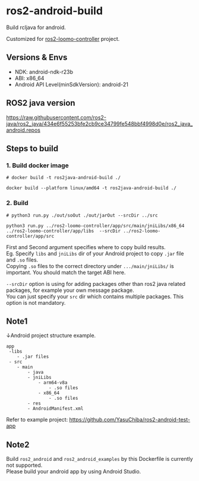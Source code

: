 # ros2-android-build

Build rcljava for android.

Customized for [ros2-loomo-controller](https://github.com/Roboy/ros2-loomo-controller) project.  

## Versions & Envs

- NDK: android-ndk-r23b
- ABI: x86_64  
- Android API Level(minSdkVersion): android-21

## ROS2 java version  

https://raw.githubusercontent.com/ros2-java/ros2_java/434e6f55253bfe2cb9ce34799fe548bbf4998d0e/ros2_java_android.repos


## Steps to build

### 1. Build docker image
```
# docker build -t ros2java-android-build ./

docker build --platform linux/amd64 -t ros2java-android-build ./
```

### 2. Build
```
# python3 run.py ./out/soOut ./out/jarOut --srcDir ../src 

python3 run.py ../ros2-loomo-controller/app/src/main/jniLibs/x86_64 ../ros2-loomo-controller/app/libs  --srcDir ../ros2-loomo-controller/app/src
```

First and Second argument specifies where to copy build results.  
Eg. Specify `libs` and `jniLibs` dir of your Android project to copy `.jar` file and `.so` files.  
Copying `.so` files to the correct directory under `.../main/jniLibs/` is important. You should match the target ABI here.

`--srcDir` option is using for adding packages other than ros2 java related packages, for example your own message package.  
You can just specify your `src` dir which contains multiple packages. This option is not mandatory.


## Note1   
↓Android project structure example.  
```
app
 -libs
    - .jar files
 - src
    - main
        - java
        - jniLibs
            - arm64-v8a
                - .so files
            - x86_64
                - .so files
        - res
        - AndroidManifest.xml

```
Refer to example project: https://github.com/YasuChiba/ros2-android-test-app

## Note2 
Build `ros2_android` and `ros2_android_examples` by this Dockerfile is currently not supported.  
Please build your android app by using Android Studio.
